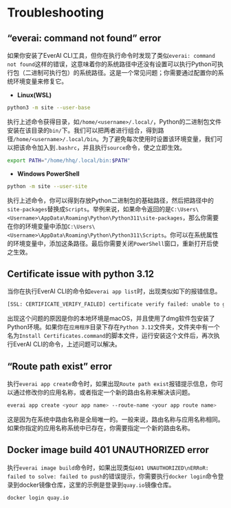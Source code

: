 # Troubleshooting

## “everai: command not found” error
如果你安装了EverAI CLI工具，但你在执行命令时发现了类似`everai: command not found`这样的错误，这意味着你的系统路径中还没有设置可以执行Python可执行包（二进制可执行包）的系统路径。这是一个常见问题；你需要通过配置你的系统环境变量来修复它。  
* **Linux(WSL)**  
```bash
python3 -m site --user-base
```

执行上述命令获得目录，如`/home/<username>/.local/`，Python的二进制包文件安装在该目录的`bin/`下。我们可以把两者进行组合，得到路径`/home/<username>/.local/bin`。为了避免每次使用时设置该环境变量，我们可以把该命令加入到`.bashrc`，并且执行`source`命令，使之立即生效。  
```bash
export PATH="/home/hhq/.local/bin:$PATH"
```
* **Windows PowerShell**  
```bash
python -m site --user-site
```

执行上述命令，你可以得到存放Python二进制包的基础路径，然后把路径中的`site-packages`替换成`Scripts`。举例来说，如果命令返回的是`C:\Users\<Username>\AppData\Roaming\Python\Python311\site-packages`，那么你需要在你的环境变量中添加`C:\Users\<Username>\AppData\Roaming\Python\Python311\Scripts`。你可以在系统属性的环境变量中，添加这条路径。最后你需要关闭`PowerShell`窗口，重新打开后使之生效。

## Certificate issue with python 3.12
当你在执行EverAI CLI的命令如`everai app list`时，出现类似如下的报错信息。  

```bash
[SSL: CERTIFICATE_VERIFY_FAILED] certificate verify failed: unable to get local issuer certificate (_ssl.c:1000)
```
出现这个问题的原因是你的本地环境是macOS，并且使用了dmg软件包安装了Python环境。如果你在`应用程序`目录下存在`Python 3.12`文件夹，文件夹中有一个名为`Install Certificates.command`的脚本文件，运行安装这个文件后，再次执行EverAI CLI的命令，上述问题可以解决。

## “Route path exist” error
执行`everai app create`命令时，如果出现`Route path exist`报错提示信息，你可以通过修改你的应用名称，或者指定一个新的路由名称来解决该问题。  

```bash
everai app create <your app name> --route-name <your app route name>
```

这是因为在系统中路由名称是全局唯一的。一般来说，路由名称与应用名称相同。如果你指定的应用名称系统中已存在，你需要指定一个新的路由名称。

## Docker image build 401 UNAUTHORIZED error
执行`everai image build`命令时，如果出现类似`401 UNAUTHORIZED\nERRoR: failed to solve: failed to push`的错误提示，你需要执行`docker login`命令登录到docker镜像仓库，这里的示例是登录到`quay.io`镜像仓库。  

```bash
docker login quay.io
```



